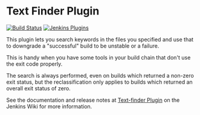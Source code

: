 # Text Finder Plugin

[![Build Status](https://ci.jenkins.io/buildStatus/icon?job=Plugins/text-finder-plugin/master)](https://ci.jenkins.io/job/Plugins/job/text-finder-plugin/)
[![Jenkins Plugins](https://img.shields.io/jenkins/plugin/v/text-finder.svg)](https://plugins.jenkins.io/text-finder)

This plugin lets you search keywords in the files you specified and use that to downgrade a "successful" build to be unstable or a failure.

This is handy when you have some tools in your build chain that don't use the exit code properly.

The search is always performed, even on builds which returned a non-zero exit status, but the reclassification only applies to builds which returned an overall exit status of zero.


See the documentation and release notes at [Text-finder Plugin](https://wiki.jenkins-ci.org/display/JENKINS/Text-finder+Plugin) on the Jenkins Wiki for more information.




